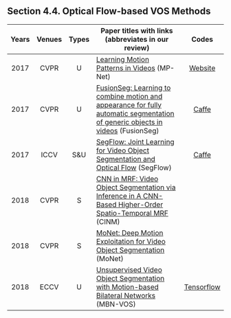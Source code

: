## Section 4.4. Optical Flow-based VOS Methods

|Years|Venues|Types|Paper titles with links (abbreviates in our review)|Codes|
|:-:|:-:|:-:|---|:-:|
|2017|CVPR|U|[Learning Motion Patterns in Videos](https://openaccess.thecvf.com/content_cvpr_2017/papers/Tokmakov_Learning_Motion_Patterns_CVPR_2017_paper.pdf) (MP-Net)|[Website](http://lear.inrialpes.fr/research/mpnet/)|
|2017|CVPR|U|[FusionSeg: Learning to combine motion and appearance for fully automatic segmentation of generic objects in videos](https://openaccess.thecvf.com/content_cvpr_2017/papers/Jain_FusionSeg_Learning_to_CVPR_2017_paper.pdf) (FusionSeg)|[Caffe](https://github.com/suyogduttjain/fusionseg)|
|2017|ICCV|S&U|[SegFlow: Joint Learning for Video Object Segmentation and Optical Flow](https://openaccess.thecvf.com/content_ICCV_2017/papers/Cheng_SegFlow_Joint_Learning_ICCV_2017_paper.pdf) (SegFlow)|[Caffe](https://github.com/JingchunCheng/SegFlow)|
|2018|CVPR|S|[CNN in MRF: Video Object Segmentation via Inference in A CNN-Based Higher-Order Spatio-Temporal MRF](https://openaccess.thecvf.com/content_cvpr_2018/papers/Bao_CNN_in_MRF_CVPR_2018_paper.pdf) (CINM)||
|2018|CVPR|S|[MoNet: Deep Motion Exploitation for Video Object Segmentation](https://openaccess.thecvf.com/content_cvpr_2018/papers/Xiao_MoNet_Deep_Motion_CVPR_2018_paper.pdf) (MoNet)||
|2018|ECCV|U|[Unsupervised Video Object Segmentation with Motion-based Bilateral Networks](https://openaccess.thecvf.com/content_ECCV_2018/papers/Siyang_Li_Unsupervised_Video_Object_ECCV_2018_paper.pdf) (MBN-VOS)|[Tensorflow](https://github.com/siyangl/video-object-segmentation-motion-bilateral-network)|

